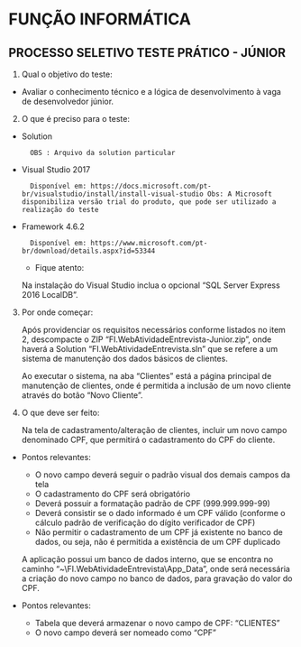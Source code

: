 # FUNÇÃO INFORMÁTICA
## PROCESSO SELETIVO TESTE PRÁTICO - JÚNIOR

1. Qual o objetivo do teste:
* Avaliar o conhecimento técnico e a lógica de desenvolvimento à vaga de desenvolvedor júnior.

2. O que é preciso para o teste:
* Solution

		OBS : Arquivo da solution particular

* Visual Studio 2017

		Disponível em: https://docs.microsoft.com/pt-br/visualstudio/install/install-visual-studio Obs: A Microsoft disponibiliza versão trial do produto, que pode ser utilizado a realização do teste

* Framework 4.6.2

		Disponível em: https://www.microsoft.com/pt-br/download/details.aspx?id=53344

	* Fique atento: 

	Na instalação do Visual Studio inclua o opcional “SQL Server Express 2016 LocalDB”.

3. Por onde começar:

	Após providenciar os requisitos necessários conforme listados no item 2, descompacte o ZIP “FI.WebAtividadeEntrevista-Junior.zip”, onde haverá a Solution “FI.WebAtividadeEntrevista.sln” que se refere a um sistema de manutenção dos dados básicos de clientes.

	Ao executar o sistema, na aba “Clientes” está a página principal de manutenção de clientes, onde é permitida a inclusão de um novo cliente através do botão “Novo Cliente”.

4. O que deve ser feito:

	Na tela de cadastramento/alteração de clientes, incluir um novo campo denominado CPF, que permitirá o cadastramento do CPF do cliente.

* Pontos relevantes:

	* O novo campo deverá seguir o padrão visual dos demais campos da tela
	* O cadastramento do CPF será obrigatório
	* Deverá possuir a formatação padrão de CPF (999.999.999-99)
	* Deverá consistir se o dado informado é um CPF válido (conforme o cálculo padrão de verificação do dígito verificador de CPF)
	* Não permitir o cadastramento de um CPF já existente no banco de dados, ou seja, não é permitida a existência de um CPF duplicado

	A aplicação possui um banco de dados interno, que se encontra no caminho “~\FI.WebAtividadeEntrevista\App_Data”, onde será necessária a criação do novo campo no banco de dados, para gravação do valor do CPF.

* Pontos relevantes:

	* Tabela que deverá armazenar o novo campo de CPF: “CLIENTES”
	* O novo campo deverá ser nomeado como “CPF”